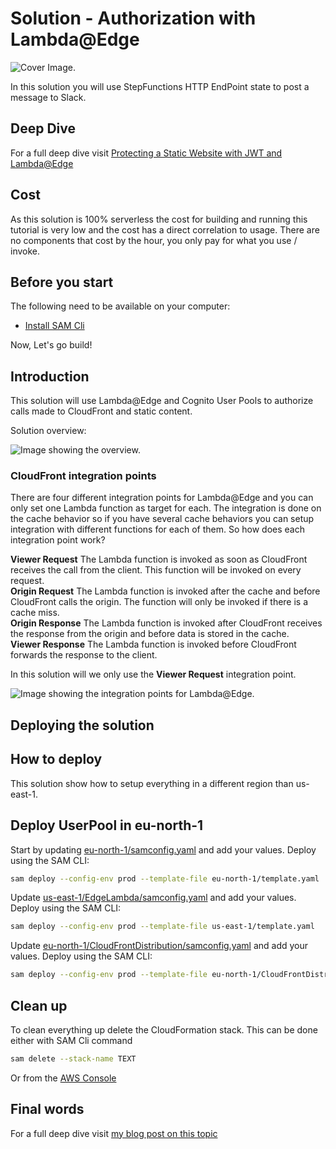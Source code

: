 # Solution - Authorization with Lambda@Edge

![Cover Image.](images/cover-image.png)

In this solution you will use StepFunctions HTTP EndPoint state to post a message to Slack.

## Deep Dive

For a full deep dive visit [Protecting a Static Website with JWT and Lambda@Edge](https://jimmydqv.com/cloudfront-serverless-auth/index.html)

## Cost

As this solution is 100% serverless the cost for building and running this tutorial is very low and the cost has a direct correlation to usage. There are no components that cost by the hour, you only pay for what you use / invoke.

## Before you start

The following need to be available on your computer:

* [Install SAM Cli](https://docs.aws.amazon.com/serverless-application-model/latest/developerguide/install-sam-cli.html)

Now, Let's go build!

## Introduction

This solution will use Lambda@Edge and Cognito User Pools to authorize calls made to CloudFront and static content.

Solution overview:  

![Image showing the overview.](images/overview.png)

### CloudFront integration points

There are four different integration points for Lambda@Edge and you can only set one Lambda function as target for each. The integration is done on the cache behavior so if you have several cache behaviors you can setup integration with different functions for each of them. So how does each integration point work?

__Viewer Request__ The Lambda function is invoked as soon as CloudFront receives the call from the client. This function will be invoked on every request.  
__Origin Request__ The Lambda function is invoked after the cache and before CloudFront calls the origin. The function will only be invoked if there is a cache miss.  
__Origin Response__ The Lambda function is invoked after CloudFront receives the response from the origin and before data is stored in the cache.  
__Viewer Response__ The Lambda function is invoked before CloudFront forwards the response to the client.  

In this solution will we only use the __Viewer Request__ integration point.

![Image showing the integration points for Lambda@Edge.](images/cloudfront-integration-points.png)

## Deploying the solution

## How to deploy

This solution show how to setup everything in a different region than us-east-1.

## Deploy UserPool in eu-north-1

Start by updating [eu-north-1/samconfig.yaml](eu-north-1/samconfig.yaml) and add your values.
Deploy using the SAM CLI:

``` bash
sam deploy --config-env prod --template-file eu-north-1/template.yaml 
```

Update [us-east-1/EdgeLambda/samconfig.yaml](us-east-1/samconfig.yaml) and add your values.
Deploy using the SAM CLI:

``` bash
sam deploy --config-env prod --template-file us-east-1/template.yaml
```

Update [eu-north-1/CloudFrontDistribution/samconfig.yaml](eu-north-1/CloudFrontDistribution/samconfig.yaml) and add your values.
Deploy using the SAM CLI:

``` bash
sam deploy --config-env prod --template-file eu-north-1/CloudFrontDistribution/template.yaml
```

## Clean up

To clean everything up delete the CloudFormation stack. This can be done either with SAM Cli command

``` bash
sam delete --stack-name TEXT
```

Or from the [AWS Console](https://eu-west-1.console.aws.amazon.com/cloudformation/home?region=eu-north-1#/stacks)

## Final words

For a full deep dive visit [my blog post on this topic](https://jimmydqv.com/cloudfront-serverless-auth/index.html)